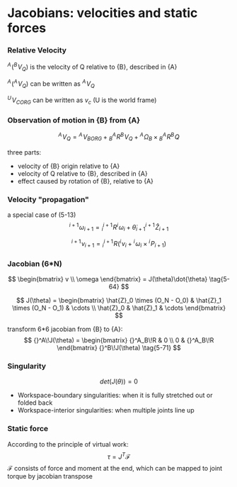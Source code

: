 # Jacobians: velocities and static forces

### Relative Velocity

${}^A\!({}^B\!V_{Q})$ is the velocity of Q relative to {B}, described in {A}

${}^A\!({}^A\!V_{Q})$ can be written as ${}^A\!V_{Q}$

${}^U\!V_{CORG}$ can be written as $v_c$ (U is the world frame)

### Observation of motion in {B} from {A}

$$
{}^A\!V_Q={}^A\!V_{BORG}+{}^A_B\!R {}^B\!V_Q + {}^A\!\Omega_B \times {}^A_B\!R {}^B\!Q \tag{5-13}
$$

three parts:

- velocity of {B} origin relative to {A}
- velocity of Q relative to {B}, described in {A}
- effect caused by rotation of {B}, relative to {A}

### Velocity "propagation"

a special case of (5-13)
$$
{}^{i+1}\!\omega_{i+1} = {}^{i+1}_i\!R {}^i\!\omega_i + \dot{\theta}_{i+1} {}^{i+1}\!\hat{Z}_{i+1} \tag{5-45} 
$$

$$
{}^{i+1}\!v_{i+1} = {}^{i+1}_i\!R({}^i\!v_i+{}^i\!\omega_i \times {}^i\!P_{i+1}) \tag{5-46}
$$

### Jacobian (6*N)

$$
\begin{bmatrix} v \\ \omega \end{bmatrix} = J(\theta)\dot{\theta} \tag{5-64}
$$

$$
J(\theta) = \begin{bmatrix}
\hat{Z}_0 \times (O_N - O_0) & \hat{Z}_1 \times (O_N - O_1) & \cdots \\ 
\hat{Z}_0 & \hat{Z}_1 & \cdots
\end{bmatrix}
$$

transform 6*6 jacobian from {B} to {A}:
$$
{}^A\!J(\theta) = \begin{bmatrix} {}^A_B\!R & 0 \\ 0 & {}^A_B\!R \end{bmatrix} {}^B\!J(\theta) \tag{5-71}
$$

### Singularity

$$
det(J(\theta)) = 0
$$

- Workspace-boundary singularities: when it is fully stretched out or folded back
- Workspace-interior singularities: when multiple joints line up

### Static force

According to the principle of virtual work:
$$
\tau = J^T \mathcal{F}
$$
$\mathcal{F}$ consists of force and moment at the end, which can be mapped to joint torque by jacobian transpose